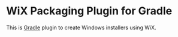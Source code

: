 # WiX Packaging Plugin for Gradle

This is [Gradle](http://gradle.org) plugin to create Windows
installers using WiX.
